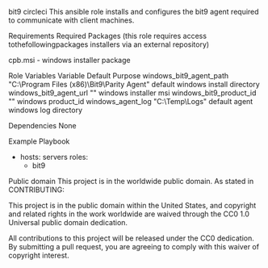 bit9 circleci
This ansible role installs and configures the bit9 agent required to communicate with client machines.

Requirements
Required Packages (this role requires access tothefollowingpackages
installers via an external repository)

cpb.msi - windows installer package

Role Variables
Variable	                Default	                         Purpose
windows_bit9_agent_path	"C:\Program Files (x86)\Bit9\Parity Agent"	default windows install directory
windows_bit9_agent_url	""	                          windows installer msi
windows_bit9_product_id	""	                          windows product_id
windows_agent_log	"C:\Temp\Logs"	   default agent windows log directory

Dependencies
None

Example Playbook
- hosts: servers
  roles:
     - bit9

Public domain
This project is in the worldwide public domain. As stated in CONTRIBUTING:

This project is in the public domain within the United States, and copyright and related rights in the work worldwide are waived through the CC0 1.0 Universal public domain dedication.

All contributions to this project will be released under the CC0 dedication. By submitting a pull request, you are agreeing to comply with this waiver of copyright interest.